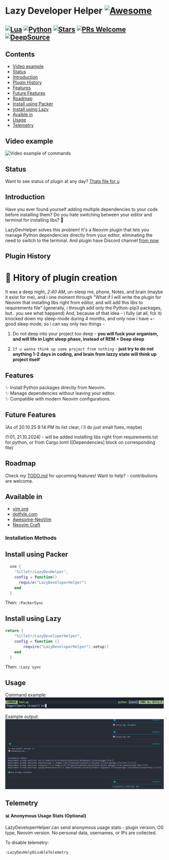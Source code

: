 # Lazy Developer Helper [![Awesome](https://awesome.re/badge.svg)](https://awesome.re)

[![Lua](https://img.shields.io/badge/Lua-5.4.8-purple.svg?logo=lua&logoColor=white)](https://www.lua.org/)
[![Python](https://img.shields.io/badge/python-3.11+-blue)](https://www.python.org)
[![Stars](https://img.shields.io/github/stars/Silletr/LazyDevHelper?style=round-square&color=yellow)](https://github.com/Silletr/LazyDevHelper/stargazers)
[![PRs Welcome](https://img.shields.io/badge/PRs-welcome-brightgreen.svg?style=round-square)](https://github.com/Silletr/LazyDevHelper/pulls)
[![DeepSource](https://app.deepsource.com/gh/Silletr/LazyDeveloperHelper.svg/?label=active+issues&show_trend=true&token=6IT7yrn6pB2MxD9vprh3y6eJ)](https://app.deepsource.com/gh/Silletr/LazyDeveloperHelper/)
---

## Contents
<!-- toc -->
- [Video example](#video-example)
- [Status](#status)
- [Introduction](#introduction)
- [Plugin History](#plugin-history)
- [Features](#features)
- [Future Features](#future-features)
- [Roadmap](#roadmap)
- [Install using Packer](#install-using-packer)
- [Install using Lazy](#install-using-Lazy)
- [Avaible in](#available-in)
- [Usage](#usage)
- [Telemetry](#telemetry)
<!-- tocstop -->

## Video example
![Video example of commands](https://github.com/Silletr/LazyDeveloperHelper/blob/b5d3f0fcdce9c30f2217a7e83246f1debcc23b81/images/examples/example.gif)

## Status
Want to see status of plugin at any day? [Thats file for u](STATUS.md)


## Introduction
Have you ever found yourself adding multiple dependencies to your code before installing them? Do you hate switching between your editor and terminal for installing libs? 🤔

LazyDevHelper solves this problem! It's a Neovim plugin that lets you manage Python dependencies directly from your editor, eliminating the need to switch to the terminal.
And plugin have Discord channel [from now](https://discord.gg/QnthFV3Zgp)


## Plugin History
# 📃 Hitory of plugin creation
It was a deep night, *2:40 AM*, un-sleep me, phone, Notes, and brain (maybe it exist for me), and i one moment through "What if I will write the plugin for Neovim that installing libs right from editor, and will add this libs to requirements file" (generally, i through add only the Python-pip3 packages, but.. you see what happend)
And, because of that idea - i fully (at all, fck it) knocked down my sleep-mode during 4 months, and only now i have +- good sleep mode, so i can say only two things -
1. Do not deep into your project too deep - **you will fuck your organism, and will life in Light sleep phase, instead of REM + Deep sleep**

2. `If u wanna think up some project from nothing` - **just try to do not anything 1-2 days in coding, and brain from lazzy state will think up project itself**


## Features
✨ Install Python packages directly from Neovim.  
✨ Manage dependencies without leaving your editor.  
✨ Compatible with modern Neovim configurations.  

## Future Features
(As of 20.10.25 8:14 PM its list clear, i`ll do just small fixes, maybe)

(1:01, 21.10.2024) - will be added installing libs right from requirements.txt for python, or from Cargo.toml ([Dependencies] block on corresponding file)


## Roadmap
Check my [TODO.md](./TODO.md) for upcoming features! Want to help? - contributions are welcome.


## Available in
- [vim.org](https://www.vim.org/scripts/script.php?script_id=6156)
- [dotfyle.com](https://dotfyle.com/plugins/Silletr/LazyDevHelper)
- [Awesome-NeoVim](https://github.com/rockerBOO/awesome-neovim?tab=readme-ov-file#utility)
- [Neovim Craft](https://neovimcraft.com/plugin/Silletr/LazyDevHelper/)


### Installation Methods
## Install using Packer
```lua
  use {
    'Silletr/LazyDevHelper',
    config = function()
      require("LazyDeveloperHelper")
    end
  }
```
Then: `:PackerSync`

## Install using Lazy
```lua
return {
    "Silletr/LazyDeveloperHelper",
    config = function ()
        require("LazyDeveloperHelper").setup()
    end
  }
```
Then: `:Lazy sync`



## Usage
Command example:
![Command Example](https://github.com/Silletr/LazyDeveloperHelper/blob/d129a416c1f6a1273fdc077dff73bbd948757d6c/images/examples/command_example.png)

Example output:
![Installation Output](https://github.com/Silletr/LazyDeveloperHelper/blob/d129a416c1f6a1273fdc077dff73bbd948757d6c/images/examples/output_example.png)


## Telemetry 
**📊 Anonymous Usage Stats (Optional)**

LazyDeveloperHelper can send anonymous usage stats - plugin version, OS type, Neovim version.
No personal data, usernames, or IPs are collected.

To disable telemetry:
```bash
:LazyDevHelpDisableTelemetry
```
